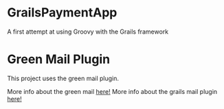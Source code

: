 # GrailsPaymentApp
A first attempt at using Groovy with the Grails framework

# Green Mail Plugin
This project uses the green mail plugin.

More info about the green mail [here!](https://grails.org/plugin/greenmail)
More info about the grails mail plugin [here!](https://grails.org/plugin/mail)
